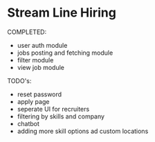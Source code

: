 # Stream Line Hiring

COMPLETED:

<ul>
<li>user auth module</li>
<li>jobs posting and fetching module</li>
<li>filter module</li>
<li>view job module</li>
</ul>

TODO's:

<ul>
<li>reset password</li>
<li>apply page</li>
<li>seperate UI for recruiters</li>
<li>filtering by skills and company</li>
<li>chatbot</li>
<li>adding more skill options ad custom locations</li>
</ul>

